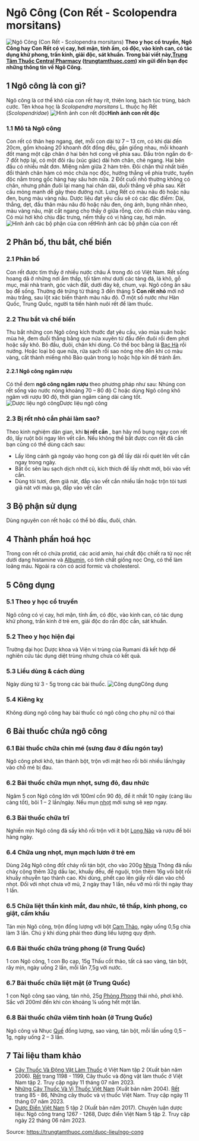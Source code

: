 # Ngô Công (Con Rết - Scolopendra morsitans)

![Ngô Công \(Con Rết - Scolopendra morsitans\)](https://trungtamthuoc.com/images/others/ret-1-3318.jpg)
**Theo y học cổ truyền, Ngô Công hay Con Rết có vị cay, hơi mặn, tính ấm, có độc, vào kinh can, có tác dụng khử phong, trấn kinh, giải độc, sát khuẩn. Trong bài viết này,[Trung Tâm Thuốc Central Pharmacy](https://trungtamthuoc.com/ "Trung Tâm Thuốc Central Pharmacy") ([trungtamthuoc.com](https://trungtamthuoc.com/ "trungtamthuoc.com")) xin gửi đến bạn đọc những thông tin về Ngô Công.**
##  1 Ngô công là con gì?
Ngô công là cơ thể khô của con rết hay rít, thiên long, bách túc trùng, bách cước. Tên khoa học là  _Scolopendra morsitans_ L. thuộc họ Rết (_Scolopendridae_)
![Hình ảnh con rết độc](https://trungtamthuoc.com/images/item/ret-2.jpg)**Hình ảnh con rết độc**
### 1.1 Mô tả Ngô công
Con rết có thân hẹp ngang, dẹt, mỗi con dài từ 7 – 13 cm, có khi dài đến 20cm, gồm khoảng 20 khoanh đốt đồng đều, gần giống nhau, mỗi khoanh đốt mang một cặp chân ở hai bên hơi cong về phía sau.
Đầu tròn ngắn do 6-7 đốt hợp lại, có một đôi râu (xúc giác) dài hơn chân, chẻ ngang. Hai bên đầu có nhiều mắt đơn. Miệng nằm giữa 2 hàm trên. Đôi chân thứ nhất biển đổi thành chân hàm có móc chứa nọc độc, hướng thẳng về phía trước, tuyến độc nằm trong gốc háng hay sâu hơn nữa.
2 Đốt cuối nhỏ thường không có chân, nhưng phần đuôi lại mang hai chân dài, duỗi thẳng về phía sau. Kết cấu mỏng manh dễ gãy theo đường nứt. Lưng Rết có màu nâu đỏ hoặc nâu đen, bụng màu vàng nâu.
Dược liệu đạt yêu cầu sẽ có các đặc điểm: Dài, thẳng, dẹt, đầu thân màu nâu đỏ hoặc nâu đen, óng ánh, bụng nhăn nheo, màu vàng nâu, mặt cắt ngang cho thấy ở giữa rỗng, còn đủ chân màu vàng. Có mùi hơi khó chịu đặc trưng, nếm thấy có vị hăng cay, hơi mặn.
![Hình ảnh các bộ phận của con rết](https://trungtamthuoc.com/images/item/ret-3.jpg)Hình ảnh các bộ phận của con rết
##  2 Phân bố, thu bắt, chế biến
### 2.1 Phân bố
Con rết được tìm thấy ở nhiều nước châu Á trong đó có Việt Nam. Rết sống hoang dã ở những nơi ẩm thấp, tối tăm như dưới các tảng đá, lá khô, gỗ mục, mái nhà tranh, góc vách đất, dưới đáy kệ, chum, vại.
Ngô công ăn sâu bọ để sống. Thường đẻ trứng từ tháng 3 đến tháng 5
**Con rết nhỏ** mới nở màu trắng, sau lột xác biến thành màu nâu đỏ.
Ở một số nước như Hàn Quốc, Trung Quốc, người ta tiến hành nuôi rết để làm thuốc.
### 2.2 Thu bắt và chế biến
Thu bắt những con Ngô công kích thước đạt yêu cầu, vào mùa xuân hoặc mùa hè, đem duỗi thẳng bằng que nứa xuyên từ đầu đến đuôi rồi đem phơi hoặc sấy khô. Bỏ đầu, đuôi, chân khi dùng.
Có thể bọc bằng lá [Bạc Hà](https://trungtamthuoc.com/duoc-lieu/bac-ha "Bạc Hà") rồi nướng. Hoặc loại bỏ que nứa, rửa sạch rồi sao nóng nhẹ đến khi có màu vàng, cắt thành miếng nhỏ
Bảo quản trong lọ hoặc hộp kín để tránh ẩm. 
#### 2.2.1 Ngô công ngâm rượu
Có thể đem **ngô công ngâm rượu** theo phương pháp như sau: Nhúng con rết sống vào nước nóng khoảng 70 – 80 độ C hoặc dùng Ngô công khô ngâm với rượu 90 độ, thời gian ngâm càng dài càng tốt.
![Dược liệu ngô công](https://trungtamthuoc.com/images/item/ret-4.jpg)Dược liệu ngô công
### 2.3 Bị rết nhỏ cắn phải làm sao?
Theo kinh nghiệm dân gian, khi **bị rết cắn** , bạn hãy mổ bụng ngay con rết đó, lấy ruột bôi ngay lên vết cắn.
Nếu không thể bắt được con rết đã cắn bạn cũng có thể dùng cách sau:
  * Lấy lông cánh gà ngoáy vào họng con gà để lấy dãi rồi quét lên vết cắn ngay trong ngày.
  * Bắt ốc sên lau sạch dịch nhớt cũ, kích thích để lấy nhớt mới, bôi vào vết cắn.
  * Dùng tỏi tươi, đem giã nát, đắp vào vết cắn nhiều lần hoặc trộn tỏi tươi giã nát với máu gà, đắp vào vết cắn


##  3 Bộ phận sử dụng
Dùng nguyên con rết hoặc có thể bỏ đầu, đuôi, chân.
##  4 Thành phần hoá học
Trong con rết có chứa protid, các acid amin, hai chất độc chiết ra từ nọc rết dưới dạng histamine và [Albumin](https://trungtamthuoc.com/hoat-chat/albumin "Albumin"), có tính chất giống nọc Ong, có thể làm loãng máu. Ngoài ra còn có acid formic và cholesterol.
##  5 Công dụng
### 5.1 Theo y học cổ truyền
Ngô công có vị cay, hơi mặn, tính ấm, có độc, vào kinh can, có tác dụng khử phong, trấn kinh ở trẻ em, giải độc do rắn độc cắn, sát khuẩn. 
### 5.2 Theo y học hiện đại
Trường đại học Dược khoa và Viện vi trùng của Rumani đã kết hợp để nghiên cứu tác dụng diệt trùng nhưng chưa có kết quả.
### 5.3 Liều dùng & cách dùng
Ngày dùng từ 3 - 5g trong các bài thuốc.
![Công dụng](https://trungtamthuoc.com/images/item/ret-5.jpg)Công dụng
### 5.4 Kiêng kỵ
Không dùng ngô công hay bài thuốc có ngô công cho phụ nữ có thai
##  6 Bài thuốc chứa ngô công
### 6.1 Bài thuốc chữa chín mé (sưng đau ở đầu ngón tay)
Ngô công phơi khô, tán thành bột, trộn với mật heo rồi bôi nhiều lần/ngày vào chỗ mé bị đau.
### 6.2 Bài thuốc chữa mụn nhọt, sưng đỏ, đau nhức
Ngâm 5 con Ngô công lớn với 100ml cồn 90 độ, để ít nhất 10 ngày (càng lâu càng tốt), bôi 1 – 2 lần/ngày. Nếu mụn [nhọt](https://trungtamthuoc.com/bai-viet/nhot "nhọt") mới sưng sẽ xẹp ngay.
### 6.3 Bài thuốc chữa trĩ
Nghiền mịn Ngô công đã sấy khô rồi trộn với ít bột [Long Não](https://trungtamthuoc.com/hoat-chat/long-nao "Long Não") và rượu để bôi hàng ngày.
### 6.4 Chữa ung nhọt, mụn mạch lươn ở trẻ em
Dùng 24g Ngô công đốt cháy rồi tán bột, cho vào 200g [Nhựa](https://trungtamthuoc.com/hoat-chat/nhua "Nhựa") Thông đã nấu chảy cộng thêm 32g dầu lạc, khuấy đều, để nguội, trộn thêm 16g vôi bột rồi khuấy nhuyễn tạo thành cao. Khi dùng, phết cao lên giấy rồi dán vào chỗ nhọt. Đối với nhọt chưa vỡ mủ, 2 ngày thay 1 lần, nếu vỡ mủ rồi thì ngày thay 1 lần.
### 6.5 Chữa liệt thần kinh mắt, đau nhức, tê thấp, kinh phong, co giật, cấm khẩu
Tán mịn Ngô công, trộn đồng lượng với bột [Cam Thảo](https://trungtamthuoc.com/duoc-lieu/cam-thao-32 "Cam Thảo"), ngày uống 0,5g chia làm 3 lần. Chú ý khi dùng phải theo đúng liều lượng quy định.
### 6.6 Bài thuốc chữa trúng phong (ở Trung Quốc)
1 con Ngô công, 1 con Bọ cạp, 15g Thấu cốt thảo, tất cả sao vàng, tán bột, rây mịn, ngày uống 2 lần, mỗi lần 7,5g với nước.
### 6.7 Bài thuốc chữa liệt mặt (ở Trung Quốc)
1 con Ngô công sao vàng, tán nhỏ, 25g [Phòng Phong](https://trungtamthuoc.com/hoat-chat/phong-phong "Phòng Phong") thái nhỏ, phơi khô. Sắc với 200ml đến khi còn khoảng ¼ uống hết một lần.
### 6.8 Bài thuốc chữa viêm tinh hoàn (ở Trung Quốc)
Ngô công và Nhục [Quế](https://trungtamthuoc.com/hoat-chat/que "Quế") đồng lượng, sao vàng, tán bột, mỗi lần uống 0,5 – 1g, ngày uống 2 – 3 lần.
##  7 Tài liệu tham khảo
  * [Cây Thuốc Và Động Vật Làm Thuốc](https://trungtamthuoc.com/bai-viet/doc-online-va-tai-mien-phi-pdf-sach-cay-thuoc-va-dong-vat-lam-thuoc-o-viet-nam "Cây Thuốc Và Động Vật Làm Thuốc") ở Việt Nam tập 2 (Xuất bản năm 2006). [Rết](https://trungtamthuoc.com/upload/pdf/cay-thuoc-va-dong-vat-lam-thuoc-tap-2-trungtamthuoc.com.pdf#page=1194) trang 1198 - 1199, Cây thuốc và động vật làm thuốc ở Việt Nam tập 2. Truy cập ngày 11 tháng 07 năm 2023.
  * [Những Cây Thuốc Và Vị Thuốc Việt Nam](https://trungtamthuoc.com/duoc-lieu "Những Cây Thuốc Và Vị Thuốc Việt Nam") (Xuất bản năm 2004). [Rết](https://trungtamthuoc.com/upload/pdf/nhung-cay-thuoc-va-vi-thuoc-viet-nam-trungtamthuoc.com.pdf#page=100) trang 85 - 86, Những cây thuốc và vị thuốc Việt Nam. Truy cập ngày 11 tháng 07 năm 2023.
  * [Dược Điển Việt Nam](https://trungtamthuoc.com/bai-viet/duoc-dien-viet-nam "Dược Điển Việt Nam") 5 tập 2 (Xuất bản năm 2017). Chuyên luận dược liệu: Ngô công trang 1267 - 1268, Dược điển Việt Nam 5 tập 2. Truy cập ngày 22 tháng 06 năm 2023.




Source: https://trungtamthuoc.com/duoc-lieu/ngo-cong